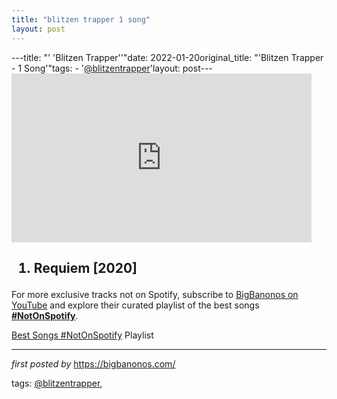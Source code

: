 ```yaml
---
title: "blitzen trapper 1 song"
layout: post
---
```

---title: "' 'Blitzen Trapper''"date: 2022-01-20original_title: "'Blitzen Trapper - 1 Song'"tags:  - '[@blitzentrapper](/tags/blitzentrapper/)'layout: post---<iframe frameborder="0" height="270" src="https://youtube.com/embed/KOE5UmX6iBM" width="480"></iframe><h2><ol><li>Requiem [2020]</li></ol></h2><!--Subscribe and Playlist Links--><div>    <p>For more exclusive tracks not on Spotify, subscribe to <a href="https://www.youtube.com/[@BigBanonos](/tags/BigBanonos/)" target="_blank">BigBanonos on YouTube</a> and explore their curated playlist of the best songs <strong>[#NotOnSpotify](/tags/NotOnSpotify/)</strong>.</p>    <p><a href="https://www.youtube.com/playlist?list=PLtuNtuTatqI0kFahUCbtbfenC_ET5O_tr" target="_blank">Best Songs [#NotOnSpotify](/tags/NotOnSpotify/) Playlist<br /></a></p></div><hr /><p><em>first posted by</em> <a href="https://bigbanonos.com/" rel="noopener" target="_new">https://bigbanonos.com/</a></p><p>tags: [@blitzentrapper](/tags/blitzentrapper/),</p>